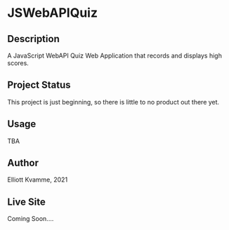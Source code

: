 # JSWebAPIQuiz

## Description
A JavaScript WebAPI Quiz Web Application that records and displays high scores.

## Project Status
This project is just beginning, so there is little to no product out there yet.

## Usage
TBA

## Author
Elliott Kvamme, 2021

## Live Site
Coming Soon....
